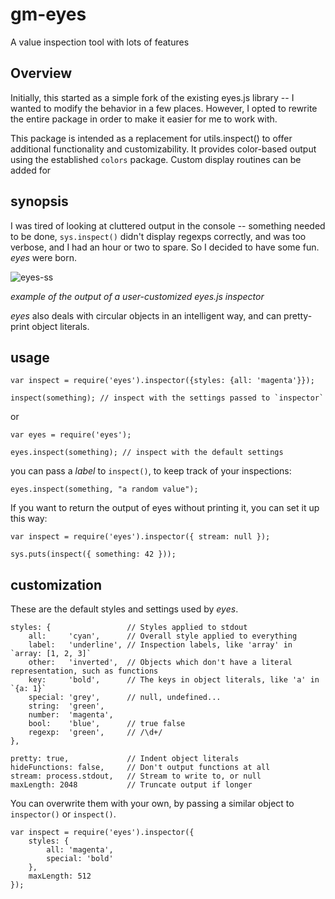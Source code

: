 gm-eyes
====

A value inspection tool with lots of features

Overview
--------

Initially, this started as a simple fork of the existing eyes.js library -- I wanted to modify the behavior
in a few places. However, I opted to rewrite the entire package in order to make it easier for me to work with.

This package is intended as a replacement for utils.inspect() to offer additional functionality and customizability.
It provides color-based output using the established `colors` package. Custom display routines can be added for

synopsis
--------

I was tired of looking at cluttered output in the console -- something needed to be done,
`sys.inspect()` didn't display regexps correctly, and was too verbose, and I had an hour or two to spare. 
So I decided to have some fun. _eyes_ were born.

![eyes-ss](http://dl.dropbox.com/u/251849/eyes-js-ss.gif)

_example of the output of a user-customized eyes.js inspector_

*eyes* also deals with circular objects in an intelligent way, and can pretty-print object literals.

usage
-----

    var inspect = require('eyes').inspector({styles: {all: 'magenta'}});

    inspect(something); // inspect with the settings passed to `inspector`

or

    var eyes = require('eyes');

    eyes.inspect(something); // inspect with the default settings

you can pass a _label_ to `inspect()`, to keep track of your inspections:

    eyes.inspect(something, "a random value");

If you want to return the output of eyes without printing it, you can set it up this way:

    var inspect = require('eyes').inspector({ stream: null });

    sys.puts(inspect({ something: 42 }));

customization
-------------

These are the default styles and settings used by _eyes_.

    styles: {                 // Styles applied to stdout
        all:     'cyan',      // Overall style applied to everything
        label:   'underline', // Inspection labels, like 'array' in `array: [1, 2, 3]`
        other:   'inverted',  // Objects which don't have a literal representation, such as functions
        key:     'bold',      // The keys in object literals, like 'a' in `{a: 1}`
        special: 'grey',      // null, undefined...
        string:  'green',
        number:  'magenta',
        bool:    'blue',      // true false
        regexp:  'green',     // /\d+/
    },
    
    pretty: true,             // Indent object literals
    hideFunctions: false,     // Don't output functions at all
    stream: process.stdout,   // Stream to write to, or null
    maxLength: 2048           // Truncate output if longer

You can overwrite them with your own, by passing a similar object to `inspector()` or `inspect()`.

    var inspect = require('eyes').inspector({
        styles: {
            all: 'magenta',
            special: 'bold'
        },
        maxLength: 512
    });

